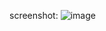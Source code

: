screenshot:
![image](https://github.com/user-attachments/assets/32e3eee6-eefe-4c60-acbb-6812cf59bf15)
